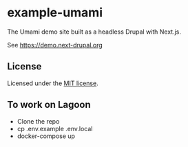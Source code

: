 # example-umami

The Umami demo site built as a headless Drupal with Next.js.

See https://demo.next-drupal.org

## License

Licensed under the [MIT license](https://github.com/chapter-three/next-drupal/blob/master/LICENSE).

## To work on Lagoon
 - Clone the repo
 - cp .env.example .env.local
 - docker-compose up
